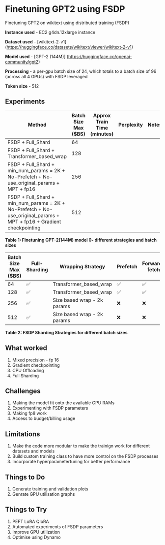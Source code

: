 # Finetuning GPT2 using FSDP
Finetuning GPT2 on wikitext using distributed training (FSDP)

**Instance used** - EC2 g4dn.12xlarge instance

**Dataset used** - [wikitext-2-v1] (https://huggingface.co/datasets/wikitext/viewer/wikitext-2-v1)

**Model used** - [GPT-2 (144M)] (https://huggingface.co/openai-community/gpt2)

**Processing** - a per-gpu batch size of 24, which totals to a batch size of 96 (across all 4 GPUs) with FSDP leveraged

**Token size** - 512 

## Experiments


| Method | Batch Size Max ($BS) | Approx Train Time (minutes) | Perplexity | Notes
| --- | --- | --- | --- | --- |
| FSDP + Full_Shard | 64 |  |  |  |
| FSDP + Full_Shard + Transformer_based_wrap | 128 |  |  |  |
| FSDP + Full_Shard + min_num_params = 2K + No-Prefetch + No-use_original_params + MPT + fp16 | 256 |  |  |  |
| FSDP + Full_Shard + min_num_params = 2K + No-Prefetch + No-use_original_params + MPT + fp16 + Gradient checkpointing  | 512 |  |  |  |

**Table 1: Finetuning GPT-2(144M) model 0- different strategies and batch sizes**



| Batch Size Max ($BS) | Full-Sharding | Wrapping Strategy | Prefetch | Forward-fetch | use_original_params | CPU-RAM Offloading+Efficient Loading | Mixed Precision Training
| --- | --- | --- | --- | --- | --- | --- | --- |
| 64 | ✅ | Transformer_based_wrap |✅  | ✅ | ✅ | ✅ |❌  |
| 128 | ✅ | Transformer_based_wrap | ✅ | ✅ | ✅ |✅  | ❌ |
| 256 | ✅ | Size based wrap - 2k params | ❌ | ❌ | ❌ | ✅ | ✅ |
| 512  | ✅ | Size based wrap - 2k params |  ❌| ❌ | ❌ | ✅ | ✅ |

**Table 2: FSDP Sharding Strategies for different batch sizes**

## What worked
1. Mixed precision - fp 16
2. Gradient checkpointing
3. CPU Offloading
4. Full Sharding

## Challenges 
1. Making the model fit onto the available GPU RAMs
2. Experimenting with FSDP parameters
3. Making fp8 work
4. Access to budget/billing usage

## Limitations
1. Make the code more modular to make the trainign work for different datasets and models 
2. Build custom training class to have more control on the FSDP processes
3. Incorporate hyperparametertuning for better performance

## Things to Do
1. Generate training and validation plots
2. Genrate GPU utilisation graphs

## Things to Try
1. PEFT LoRA QloRA
2. Automated experiments of FSDP parameters
3. Improve GPU utilization
4. Optimise using Dynamo





